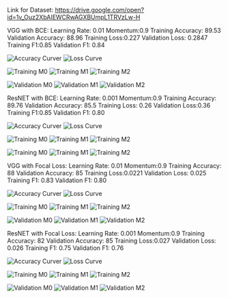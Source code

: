 Link for Dataset: https://drive.google.com/open?id=1v_Ouz2XbAIEWCRwAGXBUmpL1TRVzLw-H

VGG with BCE:
Learning Rate: 0.01			Momentum:0.9
Training Accuracy: 89.53		Validation Accuracy: 88.96
Training Loss:0.227			Validation Loss: 0.2847
Training F1:0.85			Validation F1: 0.84


![Accuracy Curver](https://github.com/MuhammadMuneebFida/MSDS19091_COVID19_DLSpring2020/blob/master/VGG%20BCE%20ccuracy%20Curve.png?raw=true)
![Loss Curve](https://github.com/MuhammadMuneebFida/MSDS19091_COVID19_DLSpring2020/blob/master/VGG%20BCE%20Loss%20Curve.png?raw=true)


![Training M0](https://github.com/MuhammadMuneebFida/MSDS19091_COVID19_DLSpring2020/blob/master/VGG%20Training%20BCE%20M1.png?raw=true)
![Training M1](https://github.com/MuhammadMuneebFida/MSDS19091_COVID19_DLSpring2020/blob/master/VGG%20Training%20BCE%20M2.png?raw=true)
![Training M2](https://github.com/MuhammadMuneebFida/MSDS19091_COVID19_DLSpring2020/blob/master/VGG%20Training%20BCE%20M3.png?raw=true)

![Validation M0](https://github.com/MuhammadMuneebFida/MSDS19091_COVID19_DLSpring2020/blob/master/VGG%20Validaition%20BCE%20M1.png)
![Validation M1](https://github.com/MuhammadMuneebFida/MSDS19091_COVID19_DLSpring2020/blob/master/VGG%20Validaition%20BCE%20M2.png)
![Validation M2](https://github.com/MuhammadMuneebFida/MSDS19091_COVID19_DLSpring2020/blob/master/VGG%20Validaition%20BCE%20M3.png)

ResNET with BCE:
Learning Rate: 0.001			Momentum:0.9
Training Accuracy: 89.76		Validation Accuracy: 85.5
Training Loss:	0.26			Validation Loss:0.36
Training F1:0.85			Validation F1: 0.80

![Accuracy Curver](https://github.com/MuhammadMuneebFida/MSDS19091_COVID19_DLSpring2020/blob/master/ResNET%20BCE%20Accuracy%20curve.png?raw=true)
![Loss Curve](https://github.com/MuhammadMuneebFida/MSDS19091_COVID19_DLSpring2020/blob/master/ResNET%20BCE%20Loss%20curve.png?raw=true)



![Training M0](https://github.com/MuhammadMuneebFida/MSDS19091_COVID19_DLSpring2020/blob/master/ResNEt%20Training%20BCE%20M1.png?raw=true)
![Training M1](https://github.com/MuhammadMuneebFida/MSDS19091_COVID19_DLSpring2020/blob/master/ResNEt%20Training%20BCE%20M2.png?raw=true)
![Training M2](https://github.com/MuhammadMuneebFida/MSDS19091_COVID19_DLSpring2020/blob/master/ResNEt%20Training%20BCE%20M3.png?raw=true)

![Training M0](https://github.com/MuhammadMuneebFida/MSDS19091_COVID19_DLSpring2020/blob/master/ResNEt%20Validation%20BCE%20M1.png?raw=true)
![Training M1](https://github.com/MuhammadMuneebFida/MSDS19091_COVID19_DLSpring2020/blob/master/ResNEt%20Validation%20BCE%20M2.png?raw=true)
![Training M2](https://github.com/MuhammadMuneebFida/MSDS19091_COVID19_DLSpring2020/blob/master/ResNEt%20Validation%20BCE%20M3.png?raw=true)


VGG with Focal Loss:
Learning Rate: 0.01			Momentum:0.9
Training Accuracy: 88			Validation Accuracy: 85
Training Loss:0.0221			Validation Loss: 0.025
Training F1: 0.83			Validation F1: 0.80

![Accuracy Curver](https://github.com/MuhammadMuneebFida/MSDS19091_COVID19_DLSpring2020/blob/master/VGG%20Focal%20Loss%20Accuracy%20Curve.png?raw=true)
![Loss Curve](https://github.com/MuhammadMuneebFida/MSDS19091_COVID19_DLSpring2020/blob/master/VGG%20Focal%20Loss%20Curve.png?raw=true)

![Training M0](https://github.com/MuhammadMuneebFida/MSDS19091_COVID19_DLSpring2020/blob/master/VGG%20Training%20FL%20M1.png?raw=true)
![Training M1](https://github.com/MuhammadMuneebFida/MSDS19091_COVID19_DLSpring2020/blob/master/VGG%20Training%20FL%20M2.png?raw=true)
![Training M2](https://github.com/MuhammadMuneebFida/MSDS19091_COVID19_DLSpring2020/blob/master/VGG%20Training%20FL%20M3.png?raw=true)

![Validation M0](https://github.com/MuhammadMuneebFida/MSDS19091_COVID19_DLSpring2020/blob/master/VGG%20Validation%20FL%20M1.png?raw=true)
![Validation M1](https://github.com/MuhammadMuneebFida/MSDS19091_COVID19_DLSpring2020/blob/master/VGG%20Validation%20FL%20M2.png?raw=true)
![Validation M2](https://github.com/MuhammadMuneebFida/MSDS19091_COVID19_DLSpring2020/blob/master/VGG%20Validation%20FL%20M3.png?raw=true)

ResNET with Focal Loss:
Learning Rate: 0.001			Momentum:0.9
Training Accuracy: 82			Validation Accuracy: 85
Training Loss:0.027			Validation Loss: 0.026
Training F1: 0.75			Validation F1: 0.76

![Accuracy Curver](https://github.com/MuhammadMuneebFida/MSDS19091_COVID19_DLSpring2020/blob/master/ResNET%20FL%20Accuracy%20curve.png?raw=true)
![Loss Curve](https://github.com/MuhammadMuneebFida/MSDS19091_COVID19_DLSpring2020/blob/master/ResNET%20FL%20Loss%20curve.png?raw=true)


![Training M0](https://github.com/MuhammadMuneebFida/MSDS19091_COVID19_DLSpring2020/blob/master/ResNEt%20Training%20FL%20M1.png?raw=true)
![Training M1](https://github.com/MuhammadMuneebFida/MSDS19091_COVID19_DLSpring2020/blob/master/ResNEt%20Training%20FL%20M2.png?raw=true)
![Training M2](https://github.com/MuhammadMuneebFida/MSDS19091_COVID19_DLSpring2020/blob/master/ResNEt%20Training%20FL%20M3.png?raw=true)

![Validation M0](https://github.com/MuhammadMuneebFida/MSDS19091_COVID19_DLSpring2020/blob/master/ResNEt%20Validation%20FL%20M1.png?raw=true)
![Validation M1](https://github.com/MuhammadMuneebFida/MSDS19091_COVID19_DLSpring2020/blob/master/ResNEt%20Validation%20FL%20M2.png?raw=true)
![Validation M2](https://github.com/MuhammadMuneebFida/MSDS19091_COVID19_DLSpring2020/blob/master/ResNEt%20Validation%20FL%20M3.png?raw=true)

